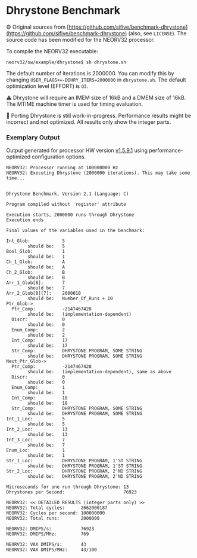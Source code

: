 # Dhrystone Benchmark

:copyright: Original sources from [https://github.com/sifive/benchmark-dhrystone](https://github.com/sifive/benchmark-dhrystone) (also, see `LICENSE`).
The source code has been modified for the NEORV32 processor.

To compile the NEORV32 executable:
```
neorv32/sw/example/dhrystone$ sh dhrystone.sh
```

The default number of iterations is 2000000. You can modify this by changing `USER_FLAGS+=-DDHRY_ITERS=2000000` in `dhrystone.sh`.
The default optimization level (EFFORT) is `O3`.

:warning: Dhrystone will require an IMEM size of 16kB and a DMEM size of 16kB. The MTIME machine timer is used for timing evaluation.

:construction: Porting Dhrystone is still work-in-progress. Performance results might be incorrect and not optimized.
All results only show the integer parts.

### Exemplary Output

Output generated for processor HW version [v1.5.9.1](https://github.com/stnolting/neorv32/blob/main/CHANGELOG.md)
using performance-optimized configuration options.

```
NEORV32: Processor running at 100000000 Hz
NEORV32: Executing Dhrystone (2000000 iterations). This may take some time...


Dhrystone Benchmark, Version 2.1 (Language: C)

Program compiled without 'register' attribute

Execution starts, 2000000 runs through Dhrystone
Execution ends

Final values of the variables used in the benchmark:

Int_Glob:            5
        should be:   5
Bool_Glob:           1
        should be:   1
Ch_1_Glob:           A
        should be:   A
Ch_2_Glob:           B
        should be:   B
Arr_1_Glob[8]:       7
        should be:   7
Arr_2_Glob[8][7]:    2000010
        should be:   Number_Of_Runs + 10
Ptr_Glob->
  Ptr_Comp:          -2147467428
        should be:   (implementation-dependent)
  Discr:             0
        should be:   0
  Enum_Comp:         2
        should be:   2
  Int_Comp:          17
        should be:   17
  Str_Comp:          DHRYSTONE PROGRAM, SOME STRING
        should be:   DHRYSTONE PROGRAM, SOME STRING
Next_Ptr_Glob->
  Ptr_Comp:          -2147467428
        should be:   (implementation-dependent), same as above
  Discr:             0
        should be:   0
  Enum_Comp:         1
        should be:   1
  Int_Comp:          18
        should be:   18
  Str_Comp:          DHRYSTONE PROGRAM, SOME STRING
        should be:   DHRYSTONE PROGRAM, SOME STRING
Int_1_Loc:           5
        should be:   5
Int_2_Loc:           13
        should be:   13
Int_3_Loc:           7
        should be:   7
Enum_Loc:            1
        should be:   1
Str_1_Loc:           DHRYSTONE PROGRAM, 1'ST STRING
        should be:   DHRYSTONE PROGRAM, 1'ST STRING
Str_2_Loc:           DHRYSTONE PROGRAM, 2'ND STRING
        should be:   DHRYSTONE PROGRAM, 2'ND STRING

Microseconds for one run through Dhrystone: 13
Dhrystones per Second:                      76923

NEORV32: << DETAILED RESULTS (integer parts only) >>
NEORV32: Total cycles:      2662000187
NEORV32: Cycles per second: 100000000
NEORV32: Total runs:        2000000

NEORV32: DMIPS/s:           76923
NEORV32: DMIPS/MHz:         769

NEORV32: VAX DMIPS/s:       43
NEORV32: VAX DMIPS/MHz:     43/100
```
